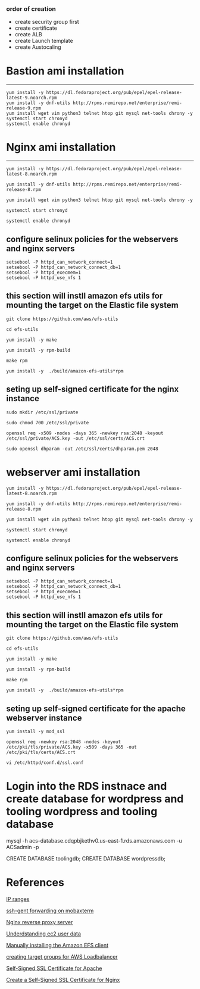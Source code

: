 ### order of creation

- create security group first
- create certificate
- create ALB
- create Launch template
- create Austocaling



# Bastion ami installation
-------------------------------------
```
yum install -y https://dl.fedoraproject.org/pub/epel/epel-release-latest-9.noarch.rpm
yum install -y dnf-utils http://rpms.remirepo.net/enterprise/remi-release-9.rpm
yum install wget vim python3 telnet htop git mysql net-tools chrony -y
systemctl start chronyd
systemctl enable chronyd
```
# Nginx ami installation 
-----------------------------------------
```
yum install -y https://dl.fedoraproject.org/pub/epel/epel-release-latest-8.noarch.rpm

yum install -y dnf-utils http://rpms.remirepo.net/enterprise/remi-release-8.rpm

yum install wget vim python3 telnet htop git mysql net-tools chrony -y

systemctl start chronyd

systemctl enable chronyd
```
## configure selinux policies for the webservers and nginx servers
```
setsebool -P httpd_can_network_connect=1
setsebool -P httpd_can_network_connect_db=1
setsebool -P httpd_execmem=1
setsebool -P httpd_use_nfs 1
```
## this section will instll amazon efs utils for mounting the target on the Elastic file system
```
git clone https://github.com/aws/efs-utils

cd efs-utils

yum install -y make

yum install -y rpm-build

make rpm 

yum install -y  ./build/amazon-efs-utils*rpm
```
## seting up self-signed certificate for the nginx instance
```
sudo mkdir /etc/ssl/private

sudo chmod 700 /etc/ssl/private

openssl req -x509 -nodes -days 365 -newkey rsa:2048 -keyout /etc/ssl/private/ACS.key -out /etc/ssl/certs/ACS.crt

sudo openssl dhparam -out /etc/ssl/certs/dhparam.pem 2048
```


# webserver ami installation 
```
yum install -y https://dl.fedoraproject.org/pub/epel/epel-release-latest-8.noarch.rpm

yum install -y dnf-utils http://rpms.remirepo.net/enterprise/remi-release-8.rpm

yum install wget vim python3 telnet htop git mysql net-tools chrony -y

systemctl start chronyd

systemctl enable chronyd
```
## configure selinux policies for the webservers and nginx servers
```
setsebool -P httpd_can_network_connect=1
setsebool -P httpd_can_network_connect_db=1
setsebool -P httpd_execmem=1
setsebool -P httpd_use_nfs 1
```
## this section will instll amazon efs utils for mounting the target on the Elastic file system
```
git clone https://github.com/aws/efs-utils

cd efs-utils

yum install -y make

yum install -y rpm-build

make rpm 

yum install -y  ./build/amazon-efs-utils*rpm
```

## seting up self-signed certificate for the apache  webserver instance
```
yum install -y mod_ssl

openssl req -newkey rsa:2048 -nodes -keyout /etc/pki/tls/private/ACS.key -x509 -days 365 -out /etc/pki/tls/certs/ACS.crt

vi /etc/httpd/conf.d/ssl.conf
```




# Login into the RDS instnace  and create  database for wordpress and tooling wordpress and tooling database
mysql -h acs-database.cdqpbjkethv0.us-east-1.rds.amazonaws.com -u ACSadmin -p 

CREATE DATABASE toolingdb;
CREATE DATABASE wordpressdb;


# References
[IP ranges](https://ipinfo.io/ips)

[ssh-gent forwarding on mobaxterm](http://docs.gcc.rug.nl/hyperchicken/ssh-agent-forwarding-mobaxterm/)

[Nginx reverse proxy server](https://www.nginx.com/resources/glossary/reverse-proxy-server/)

[Underdstanding ec2 user data](https://docs.aws.amazon.com/AWSEC2/latest/UserGuide/user-data.html)

[Manually installing the Amazon EFS client](https://docs.aws.amazon.com/efs/latest/ug/installing-amazon-efs-utils.html#installing-other-distro)

[creating target groups for AWS Loadbalancer](https://docs.aws.amazon.com/elasticloadbalancing/latest/application/load-balancer-target-groups.html)

[Self-Signed SSL Certificate for Apache](https://www.digitalocean.com/community/tutorials/how-to-create-a-self-signed-ssl-certificate-for-apache-on-centos-8)

[Create a Self-Signed SSL Certificate for Nginx](https://www.digitalocean.com/community/tutorials/how-to-create-a-self-signed-ssl-certificate-for-nginx-on-centos-7)
